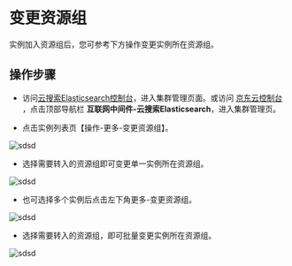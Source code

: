 # 变更资源组

实例加入资源组后，您可参考下方操作变更实例所在资源组。

## 操作步骤


- 访问[云搜索Elasticsearch控制台](https://es-console.jdcloud.com/clusters)，进入集群管理页面。或访问 [京东云控制台](https://console.jdcloud.com/overview) ，点击顶部导航栏 **互联网中间件-云搜索Elasticsearch**，进入集群管理页。

- 点击实例列表页【操作-更多-变更资源组】。

![sdsd](../../../../../image/Elastic-Compute/Virtual-Machine/image-4.png)

- 选择需要转入的资源组即可变更单一实例所在资源组。

![sdsd](../../../../../image/Elastic-Compute/Virtual-Machine/image-5.png)

- 也可选择多个实例后点击左下角更多-变更资源组。

![sdsd](../../../../../image/Elastic-Compute/Virtual-Machine/image-6.png)

- 选择需要转入的资源组，即可批量变更实例所在资源组。

![sdsd](../../../../../image/Elastic-Compute/Virtual-Machine/image-7.png)
